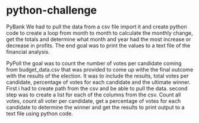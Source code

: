 # python-challenge

PyBank  We had to pull the data from a csv file import it and create python code to create a loop from month
to month to calculate the monthly change, get the totals and determine what month and year had the most increase or decrease in profits. The end goal was to print the values to a text file of the financial analysis.


PyPoll the goal was to count the number of votes per candidate coming from budget_data.csv that was provided
to come up withe the final outcome with the results of the election. It was to include the results, total
votes per candidate, percentage of votes for each candidate and the ultimate winner. First i had to create
path from the csv and be able to pull the data. second step was to create a list for each of the columns 
from the csv. Count all votes, count all voter per candidate, get a percentage of votes for each candidate
to determine the winner and get the results to print output to a text file using python code.


